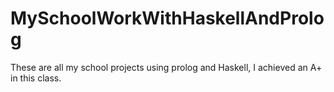 # MySchoolWorkWithHaskellAndProlog
These are all my school projects using prolog and Haskell, I achieved an A+ in this class.
